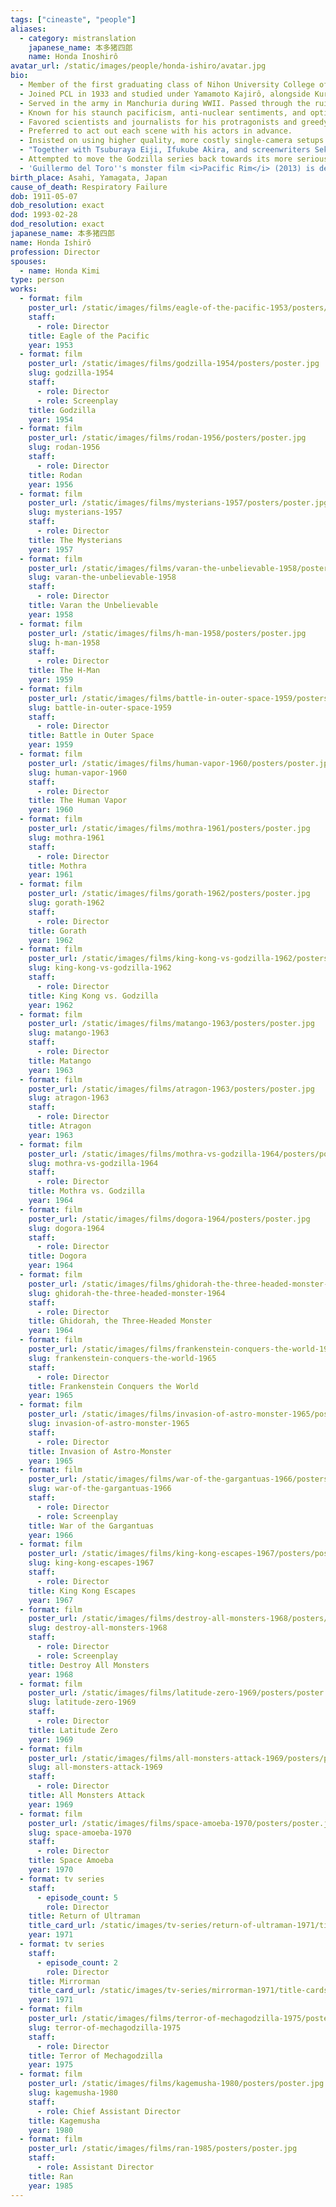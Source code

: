 ```yaml
---
tags: ["cineaste", "people"]
aliases:
  - category: mistranslation
    japanese_name: 本多猪四郎
    name: Honda Inoshirô
avatar_url: /static/images/people/honda-ishiro/avatar.jpg
bio:
  - Member of the first graduating class of Nihon University College of Art Film Department in 1931.
  - Joined PCL in 1933 and studied under Yamamoto Kajirô, alongside Kurosawa Akira and Taniguchi Senkichi. Kurosawa and Honda would remain lifelong friends.
  - Served in the army in Manchuria during WWII. Passed through the ruins of Hiroshima on his train ride home after the war ended.
  - Known for his staunch pacificism, anti-nuclear sentiments, and optimism for international cooperation that he expressed on screen in works like <i>Godzlla</i> (1954), <i>The Mysterians</i> (1957), <i>Battle in Outer Space</i> (1959) and <i>Gorath</i> (1962).
  - Favored scientists and journalists for his protragonists and greedy, corrupt businessmen for his villains.
  - Preferred to act out each scene with his actors in advance.
  - Insisted on using higher quality, more costly single-camera setups while filming <i>Latitude Zero</i> over multi camera setups -- more suited to television -- demanded by American producers.
  - "Together with Tsuburaya Eiji, Ifukube Akira, and screenwriters Sekizawa Shin'ichi and Kimura Takeshi, formed the core creative team behind many of Toho's classic science fiction films."
  - Attempted to move the Godzilla series back towards its more serious roots with <i>Terror of Mechagodzilla</i> (1975). It would be his last film as director.
  - 'Guillermo del Toro''s monster film <i>Pacific Rim</i> (2013) is dedicated to both Honda and Ray Harryhausen. Gareth Edwards'' <i>Godzilla</i> (2014) features a character named "Ishiro Serizawa", played by Ken Watanabe, who is a tribute to both Honda and the Serizawa character from <i>Godzilla</i> (1954), originally played by Hirata Akihiko.'
birth_place: Asahi, Yamagata, Japan
cause_of_death: Respiratory Failure
dob: 1911-05-07
dob_resolution: exact
dod: 1993-02-28
dod_resolution: exact
japanese_name: 本多猪四郎
name: Honda Ishirô
profession: Director
spouses:
  - name: Honda Kimi
type: person
works:
  - format: film
    poster_url: /static/images/films/eagle-of-the-pacific-1953/posters/poster.jpg
    staff:
      - role: Director
    title: Eagle of the Pacific
    year: 1953
  - format: film
    poster_url: /static/images/films/godzilla-1954/posters/poster.jpg
    slug: godzilla-1954
    staff:
      - role: Director
      - role: Screenplay
    title: Godzilla
    year: 1954
  - format: film
    poster_url: /static/images/films/rodan-1956/posters/poster.jpg
    slug: rodan-1956
    staff:
      - role: Director
    title: Rodan
    year: 1956
  - format: film
    poster_url: /static/images/films/mysterians-1957/posters/poster.jpg
    slug: mysterians-1957
    staff:
      - role: Director
    title: The Mysterians
    year: 1957
  - format: film
    poster_url: /static/images/films/varan-the-unbelievable-1958/posters/poster.jpg
    slug: varan-the-unbelievable-1958
    staff:
      - role: Director
    title: Varan the Unbelievable
    year: 1958
  - format: film
    poster_url: /static/images/films/h-man-1958/posters/poster.jpg
    slug: h-man-1958
    staff:
      - role: Director
    title: The H-Man
    year: 1959
  - format: film
    poster_url: /static/images/films/battle-in-outer-space-1959/posters/poster.jpg
    slug: battle-in-outer-space-1959
    staff:
      - role: Director
    title: Battle in Outer Space
    year: 1959
  - format: film
    poster_url: /static/images/films/human-vapor-1960/posters/poster.jpg
    slug: human-vapor-1960
    staff:
      - role: Director
    title: The Human Vapor
    year: 1960
  - format: film
    poster_url: /static/images/films/mothra-1961/posters/poster.jpg
    slug: mothra-1961
    staff:
      - role: Director
    title: Mothra
    year: 1961
  - format: film
    poster_url: /static/images/films/gorath-1962/posters/poster.jpg
    slug: gorath-1962
    staff:
      - role: Director
    title: Gorath
    year: 1962
  - format: film
    poster_url: /static/images/films/king-kong-vs-godzilla-1962/posters/poster.jpg
    slug: king-kong-vs-godzilla-1962
    staff:
      - role: Director
    title: King Kong vs. Godzilla
    year: 1962
  - format: film
    poster_url: /static/images/films/matango-1963/posters/poster.jpg
    slug: matango-1963
    staff:
      - role: Director
    title: Matango
    year: 1963
  - format: film
    poster_url: /static/images/films/atragon-1963/posters/poster.jpg
    slug: atragon-1963
    staff:
      - role: Director
    title: Atragon
    year: 1963
  - format: film
    poster_url: /static/images/films/mothra-vs-godzilla-1964/posters/poster.jpg
    slug: mothra-vs-godzilla-1964
    staff:
      - role: Director
    title: Mothra vs. Godzilla
    year: 1964
  - format: film
    poster_url: /static/images/films/dogora-1964/posters/poster.jpg
    slug: dogora-1964
    staff:
      - role: Director
    title: Dogora
    year: 1964
  - format: film
    poster_url: /static/images/films/ghidorah-the-three-headed-monster-1964/posters/poster.jpg
    slug: ghidorah-the-three-headed-monster-1964
    staff:
      - role: Director
    title: Ghidorah, the Three-Headed Monster
    year: 1964
  - format: film
    poster_url: /static/images/films/frankenstein-conquers-the-world-1965/posters/poster.jpg
    slug: frankenstein-conquers-the-world-1965
    staff:
      - role: Director
    title: Frankenstein Conquers the World
    year: 1965
  - format: film
    poster_url: /static/images/films/invasion-of-astro-monster-1965/posters/poster.jpg
    slug: invasion-of-astro-monster-1965
    staff:
      - role: Director
    title: Invasion of Astro-Monster
    year: 1965
  - format: film
    poster_url: /static/images/films/war-of-the-gargantuas-1966/posters/poster.jpg
    slug: war-of-the-gargantuas-1966
    staff:
      - role: Director
      - role: Screenplay
    title: War of the Gargantuas
    year: 1966
  - format: film
    poster_url: /static/images/films/king-kong-escapes-1967/posters/poster.jpg
    slug: king-kong-escapes-1967
    staff:
      - role: Director
    title: King Kong Escapes
    year: 1967
  - format: film
    poster_url: /static/images/films/destroy-all-monsters-1968/posters/poster.jpg
    slug: destroy-all-monsters-1968
    staff:
      - role: Director
      - role: Screenplay
    title: Destroy All Monsters
    year: 1968
  - format: film
    poster_url: /static/images/films/latitude-zero-1969/posters/poster.jpg
    slug: latitude-zero-1969
    staff:
      - role: Director
    title: Latitude Zero
    year: 1969
  - format: film
    poster_url: /static/images/films/all-monsters-attack-1969/posters/poster.jpg
    slug: all-monsters-attack-1969
    staff:
      - role: Director
    title: All Monsters Attack
    year: 1969
  - format: film
    poster_url: /static/images/films/space-amoeba-1970/posters/poster.jpg
    slug: space-amoeba-1970
    staff:
      - role: Director
    title: Space Amoeba
    year: 1970
  - format: tv series
    staff:
      - episode_count: 5
        role: Director
    title: Return of Ultraman
    title_card_url: /static/images/tv-series/return-of-ultraman-1971/title-cards/Return%20of%20Ultraman%20Title%20Card.webp
    year: 1971
  - format: tv series
    staff:
      - episode_count: 2
        role: Director
    title: Mirrorman
    title_card_url: /static/images/tv-series/mirrorman-1971/title-cards/Mirrorman%20Title%20Card.png
    year: 1971
  - format: film
    poster_url: /static/images/films/terror-of-mechagodzilla-1975/posters/poster.jpg
    slug: terror-of-mechagodzilla-1975
    staff:
      - role: Director
    title: Terror of Mechagodzilla
    year: 1975
  - format: film
    poster_url: /static/images/films/kagemusha-1980/posters/poster.jpg
    slug: kagemusha-1980
    staff:
      - role: Chief Assistant Director
    title: Kagemusha
    year: 1980
  - format: film
    poster_url: /static/images/films/ran-1985/posters/poster.jpg
    staff:
      - role: Assistant Director
    title: Ran
    year: 1985
---
```


